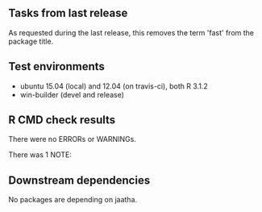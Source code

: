## Tasks from last release
As requested during the last release, this removes the term 'fast' from the package title. 

## Test environments
* ubuntu 15.04 (local) and 12.04 (on travis-ci), both R 3.1.2
* win-builder (devel and release)

## R CMD check results
There were no ERRORs or WARNINGs. 

There was 1 NOTE:

## Downstream dependencies
No packages are depending on jaatha.